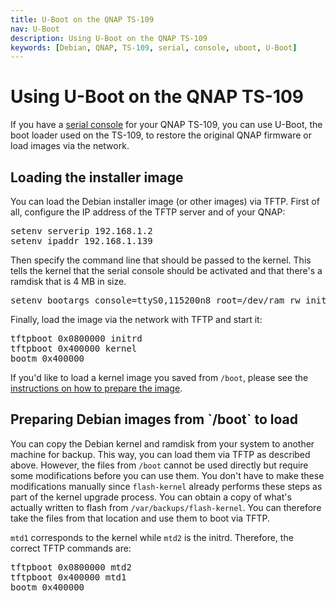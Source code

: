 ```yaml
---
title: U-Boot on the QNAP TS-109
nav: U-Boot
description: Using U-Boot on the QNAP TS-109
keywords: [Debian, QNAP, TS-109, serial, console, uboot, U-Boot]
---
```


<h1>Using U-Boot on the QNAP TS-109</h1>

If you have a <a href = "../serial/">serial console</a> for your QNAP
TS-109, you can use U-Boot, the boot loader used on the TS-109, to restore
the original QNAP firmware or load images via the network.

<h2><a id = "load">Loading the installer image</a></h2>

You can load the Debian installer image (or other images) via TFTP.  First
of all, configure the IP address of the TFTP server and of your QNAP:

<div class="code">
<pre>
setenv serverip 192.168.1.2
setenv ipaddr 192.168.1.139
</pre>
</div>

Then specify the command line that should be passed to the kernel.  This
tells the kernel that the serial console should be activated and that
there's a ramdisk that is 4 MB in size.

<div class="code">
<pre>
setenv bootargs console=ttyS0,115200n8 root=/dev/ram rw initrd=0x800000,0x3fffff
</pre>
</div>

Finally, load the image via the network with TFTP and start it:

<div class="code">
<pre>
tftpboot 0x0800000 initrd
tftpboot 0x400000 kernel
bootm 0x400000
</pre>
</div>

If you'd like to load a kernel image you saved from `/boot`, please see the
<a href = "#prepare">instructions on how to prepare the image</a>.

<h2><a id = "prepare">Preparing Debian images from `/boot` to load</a></h2>

You can copy the Debian kernel and ramdisk from your system to another
machine for backup.  This way, you can load them via TFTP as described
above.  However, the files from `/boot` cannot be used directly but
require some modifications before you can use them.  You don't have to
make these modifications manually since `flash-kernel` already performs
these steps as part of the kernel upgrade process. You can obtain a copy
of what's actually written to flash from `/var/backups/flash-kernel`.
You can therefore take the files from that location and use them to boot
via TFTP.

`mtd1` corresponds to the kernel while `mtd2` is the initrd.  Therefore,
the correct TFTP commands are:

<div class="code">
<pre>
tftpboot 0x0800000 mtd2
tftpboot 0x400000 mtd1
bootm 0x400000
</pre>
</div>


